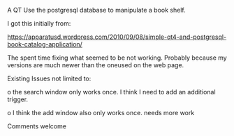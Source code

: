 A QT Use the postgresql database to manipulate a book shelf.

I got this initially from:

https://apparatusd.wordpress.com/2010/09/08/simple-qt4-and-postgresql-book-catalog-application/

The spent time fixing what seemed to be not working.
Probably because my versions are much newer than the oneused on the web page.

Existing Issues not limited to:

o	the search window only works once. 
	I think I need to add an additional trigger.

o	I think the add window also only works once.  needs more work
	

Comments welcome



